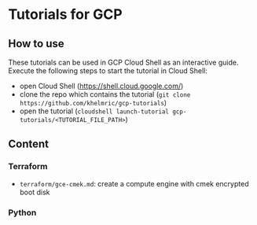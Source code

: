# Tutorials for GCP

## How to use
These tutorials can be used in GCP Cloud Shell as an interactive guide. Execute the following steps to start the tutorial in Cloud Shell:
- open Cloud Shell (https://shell.cloud.google.com/)
- clone the repo which contains the tutorial (`git clone https://github.com/khelmric/gcp-tutorials`)
- open the tutorial (`cloudshell launch-tutorial gcp-tutorials/<TUTORIAL_FILE_PATH>`)

## Content

### Terraform
- `terraform/gce-cmek.md`: create a compute engine with cmek encrypted boot disk

### Python

